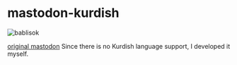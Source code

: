 # mastodon-kurdish

![bablisok](https://user-images.githubusercontent.com/109848153/219856549-7a671c6e-e153-4383-b529-fffc31a5d860.jpg)

[original mastodon](https://github.com/mastodon/mastodon)
Since there is no Kurdish language support, I developed it myself.

